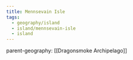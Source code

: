 ```yaml
---
title: Mennsevain Isle
tags:
  - geography/island
  - island/mennsevain-isle
  - island
---
```


parent-geography: [[Dragonsmoke Archipelago]]